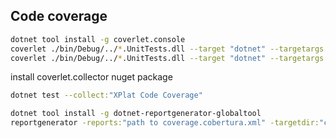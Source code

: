 ## Code coverage

```bash
dotnet tool install -g coverlet.console
coverlet ./bin/Debug/../*.UnitTests.dll --target "dotnet" --targetargs "test --no-build"
coverlet ./bin/Debug/../*.UnitTests.dll --target "dotnet" --targetargs "test --no-build" --exclude "[*]{namespace}*"
```

install coverlet.collector nuget package

```bash
dotnet test --collect:"XPlat Code Coverage"
```

```bash
dotnet tool install -g dotnet-reportgenerator-globaltool
reportgenerator -reports:"path to coverage.cobertura.xml" -targetdir:"coverageresults" -reporttypes:Html
```
